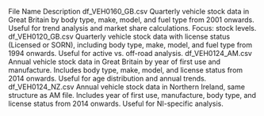 File Name	Description
df_VEH0160_GB.csv	Quarterly vehicle stock data in Great Britain by body type, make, model, and fuel type from 2001 onwards. Useful for trend analysis and market share calculations. Focus: stock levels.
df_VEH0120_GB.csv	Quarterly vehicle stock data with license status (Licensed or SORN), including body type, make, model, and fuel type from 1994 onwards. Useful for active vs. off-road analysis.
df_VEH0124_AM.csv	Annual vehicle stock data in Great Britain by year of first use and manufacture. Includes body type, make, model, and license status from 2014 onwards. Useful for age distribution and annual trends.
df_VEH0124_NZ.csv	Annual vehicle stock data in Northern Ireland, same structure as AM file. Includes year of first use, manufacture, body type, and license status from 2014 onwards. Useful for NI-specific analysis.
